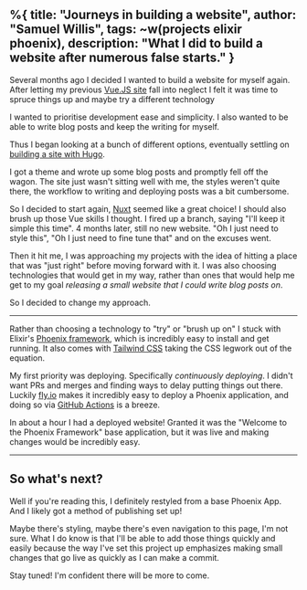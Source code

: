 %{
  title: "Journeys in building a website",
  author: "Samuel Willis",
  tags: ~w(projects elixir phoenix),
  description: "What I did to build a website after numerous false starts."
}
---
Several months ago I decided I wanted to build a website for myself again. After
letting my previous [Vue.JS site](https://github.com/SamuelWillis/samuel-willis)
fall into neglect I felt it was time to spruce things up and maybe try a
different technology

I wanted to prioritise development ease and simplicity. I also wanted to be able
to write blog posts and keep the writing for myself.

Thus I began looking at a bunch of different options, eventually settling on
[building a site with
Hugo](https://github.com/SamuelWillis/samuelwillis.github.io).

I got a theme and wrote up some blog posts and promptly fell off the wagon. The
site just wasn't sitting well with me, the styles weren't quite there, the
workflow to writing and deploying posts was a bit cumbersome.

So I decided to start again, [Nuxt](https://nuxt.com/) seemed like a great
choice! I should also brush up those Vue skills I thought. I fired up a branch,
saying "I'll keep it simple this time". 4 months later, still no new website.
"Oh I just need to style this", "Oh I just need to fine tune that" and on the
excuses went.

Then it hit me, I was approaching my projects with the idea of hitting a place
that was "just right" before moving forward with it. I was also choosing
technologies that would get in my way, rather than ones that would help me get
to my goal _releasing a small website that I could write blog posts on_.

So I decided to change my approach.

---

Rather than choosing a technology to "try" or "brush up on" I stuck with
Elixir's [Phoenix framework](https://www.phoenixframework.org/), which is
incredibly easy to install and get running.
It also comes with [Tailwind CSS](https://tailwindcss.com/) taking the CSS
legwork out of the equation.

My first priority was deploying. Specifically _continuously deploying_. I didn't
want PRs and merges and finding ways to delay putting things out there. Luckily
[fly.io](https://fly.io/) makes it incredibly easy to deploy a Phoenix
application, and doing so via [GitHub
Actions](https://fly.io/docs/app-guides/continuous-deployment-with-github-actions/)
is a breeze.

In about a hour I had a deployed website! Granted it was the "Welcome to the
Phoenix Framework" base application, but it was live and making changes would be
incredibly easy.


---

## So what's next?

Well if you're reading this, I definitely restyled from a base Phoenix App. And
I likely got a method of publishing set up!

Maybe there's styling, maybe there's even navigation to this page, I'm not sure.
What I do know is that I'll be able to add those things quickly and easily
because the way I've set this project up emphasizes making small changes that go
live as quickly as I can make a commit.

Stay tuned! I'm confident there will be more to come.
